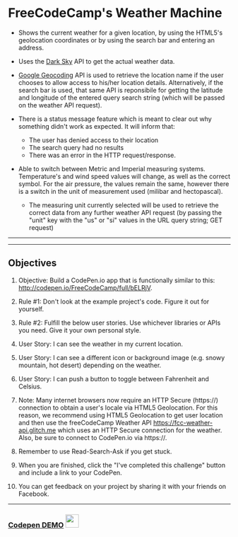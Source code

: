 # FreeCodeCamp's Weather Machine 

* Shows the current weather for a given location, by using the HTML5's geolocation coordinates or by using the search bar and entering an address.

* Uses the <a href="https://darksky.net/">Dark Sky</a> API to get the actual weather data.
 
* <a href="https://developers.google.com/maps/documentation/geocoding/start">Google Geocoding</a> API is used to retrieve the location name if the user chooses to allow access to his/her location details. Alternatively, if the search bar is used, that same API is reponsibile for getting the latitude and longitude of the entered query search string (which will be passed on the weather API request). 

* There is a status message feature which is meant to clear out why something didn't work as expected. It will inform that:
  - The user has denied access to their location
  - The search query had no results
  - There was an error in the HTTP request/response.

* Able to switch between Metric and Imperial measuring systems. Temperature's and wind speed values will change, as well as the correct symbol. For the air pressure, the values remain the same, however there is a switch in the unit of measurement used (milibar and   hectopascal).
  - The measuring unit currently selected will be used to retrieve the correct data from any further weather API request (by passing the "unit" key with the "us" or "si" values in the URL query string; GET request)

 ---
---

## Objectives


1.  Objective: Build a CodePen.io app that is functionally similar to this: http://codepen.io/FreeCodeCamp/full/bELRjV.

2.  Rule #1: Don't look at the example project's code. Figure it out for yourself.

3.  Rule #2: Fulfill the below user stories. Use whichever libraries or APIs you need. Give it your own personal style.

4.  User Story: I can see the weather in my current location.

5.  User Story: I can see a different icon or background image (e.g. snowy mountain, hot desert) depending on the weather.

6.  User Story: I can push a button to toggle between Fahrenheit and Celsius.

7.  Note: Many internet browsers now require an HTTP Secure (https://) connection to obtain a user's locale via HTML5 Geolocation. For this reason, we recommend using HTML5 Geolocation to get user location and then use the freeCodeCamp Weather API https://fcc-weather-api.glitch.me which uses an HTTP Secure connection for the weather. Also, be sure to connect to CodePen.io via https://.

8.  Remember to use Read-Search-Ask if you get stuck.

9.  When you are finished, click the "I've completed this challenge" button and include a link to your CodePen.

10. You can get feedback on your project by sharing it with your friends on Facebook.







---

###  <a href="https://codepen.io/Slitthe/full/bYrXEm/">Codepen DEMO</a> <img src="https://cdn1.iconfinder.com/data/icons/simple-icons/256/codepen-256-black.png" height="30">
